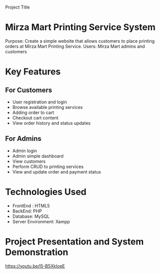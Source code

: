 Project Title 
# Mirza Mart Printing Service System #

Purpose: Create a simple website that allows customers to place printing orders at Mirza Mart Printing Service.
Users: Mirza Mart admins and customers

# Key Features #
## For Customers
* User registration and login
* Browse available printing services
* Adding order to cart
* Checkout cart content
* View order history and status updates
## For Admins
* Admin login
* Admin simple dashboard
* View customers
* Perform CRUD to printing services
* View and update order and payment status

# Technologies Used #
* FrontEnd : HTML5
* BackEnd: PHP
* Database: MySQL
* Server Environment: Xampp

# Project Presentation and System Demonstration #
https://youtu.be/l5-B5XkIoeE
